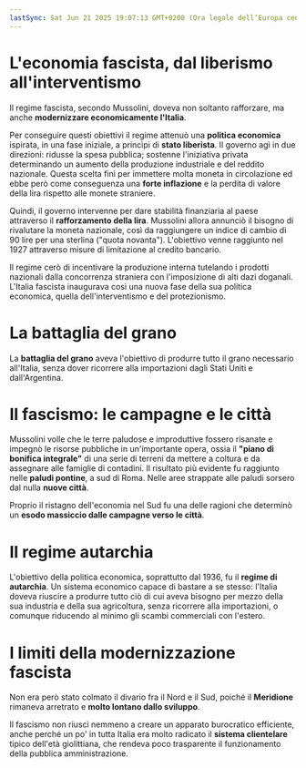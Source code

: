 ```yaml
---
lastSync: Sat Jun 21 2025 19:07:13 GMT+0200 (Ora legale dell’Europa centrale)
---
```

# L'economia fascista, dal liberismo all'interventismo
Il regime fascista, secondo Mussolini, doveva non soltanto rafforzare, ma anche **modernizzare economicamente l'Italia**.

Per conseguire questi obiettivi il regime attenuò una **politica economica** ispirata, in una fase iniziale, a princìpi di **stato liberista**. Il governo agì in due direzioni: ridusse la spesa pubblica; sostenne l'iniziativa privata determinando un aumento della produzione industriale e del reddito nazionale. Questa scelta finì per immettere molta moneta in circolazione ed ebbe però come conseguenza una **forte inflazione** e la perdita di valore della lira rispetto alle monete straniere.

Quindi, il governo intervenne per dare stabilità finanziaria al paese attraverso il **rafforzamento della lira**. Mussolini allora annunciò il bisogno di rivalutare la moneta nazionale, così da raggiungere un indice di cambio di 90 lire per una sterlina ("quota novanta"). L'obiettivo venne raggiunto nel 1927 attraverso misure di limitazione al credito bancario.

Il regime cerò di incentivare la produzione interna tutelando i prodotti nazionali dalla concorrenza straniera con l'imposizione di alti dazi doganali. L'Italia fascista inaugurava così una nuova fase della sua politica economica, quella dell'interventismo e del protezionismo.

# La battaglia del grano
La **battaglia del grano** aveva l'obiettivo di produrre tutto il grano necessario all'Italia, senza dover ricorrere alla importazioni dagli Stati Uniti e dall'Argentina.

# Il fascismo: le campagne e le città
Mussolini volle che le terre paludose e improduttive fossero risanate e impegnò le risorse pubbliche in un'importante opera, ossia il **"piano di bonifica integrale"** di una serie di terreni da mettere a coltura e da assegnare alle famiglie di contadini. Il risultato più evidente fu raggiunto nelle **paludi pontine**, a sud di Roma. Nelle aree strappate alle paludi sorsero dal nulla **nuove città**.

Proprio il ristagno dell'economia nel Sud fu una delle ragioni che determinò un **esodo massiccio dalle campagne verso le città**.

# Il regime autarchia
L'obiettivo della politica economica, soprattutto dal 1936, fu il **regime di autarchia**. Un sistema economico capace di bastare a se stesso: l'Italia doveva riuscire a produrre tutto ciò di cui aveva bisogno per mezzo della sua industria e della sua agricoltura, senza ricorrere alla importazioni, o comunque riducendo al minimo gli scambi commerciali con l'estero.

# I limiti della modernizzazione fascista
Non era però stato colmato il divario fra il Nord e il Sud, poiché il **Meridione** rimaneva arretrato e **molto lontano dallo sviluppo**.

Il fascismo non riuscì nemmeno a creare un apparato burocratico efficiente, anche perché un po' in tutta Italia era molto radicato il **sistema clientelare** tipico dell'età giolittiana, che rendeva poco trasparente il funzionamento della pubblica amministrazione.